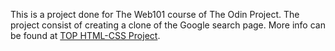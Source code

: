 This is a project done for The Web101 course of The Odin Project. The project consist of creating a clone of the Google search page. More info can be found at [TOP HTML-CSS Project](https://www.theodinproject.com/courses/web-development-101/lessons/html-css).
